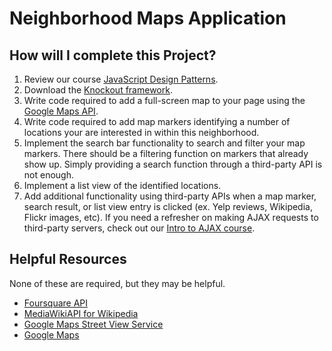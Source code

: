 # Neighborhood Maps Application

## How will I complete this Project?

1. Review our course [JavaScript Design Patterns](https://www.udacity.com/course/ud989-nd).
1. Download the [Knockout framework](http://knockoutjs.com/).
1. Write code required to add a full-screen map to your page using the [Google Maps API](https://developers.google.com/maps/).
1. Write code required to add map markers identifying a number of locations your are interested in within this neighborhood.
1. Implement the search bar functionality to search and filter your map markers. There should be a filtering function on markers that already show up. Simply providing a search function through a third-party API is not enough.
1. Implement a list view of the identified locations.
1. Add additional functionality using third-party APIs when a map marker, search result, or list view entry is clicked (ex. Yelp reviews, Wikipedia, Flickr images, etc). If you need a refresher on making AJAX requests to third-party servers, check out our [Intro to AJAX course](https://www.udacity.com/course/ud110-nd).

## Helpful Resources

None of these are required, but they may be helpful.

* [Foursquare API](https://developer.foursquare.com/start)
* [MediaWikiAPI for Wikipedia](http://www.mediawiki.org/wiki/API%3aMain_page)
* [Google Maps Street View Service](https://developers.google.com/maps/documentation/javascript/streetview)
* [Google Maps](https://developers.google.com/maps/documentation/)
